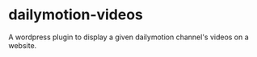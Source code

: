 # dailymotion-videos
A wordpress plugin to display a given dailymotion channel's videos on a website.
